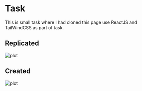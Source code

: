 # Task
This is small task where I had cloned this page use ReactJS and TailWindCSS as part of task.

## Replicated 
![plot](./doc/required.png)

## Created
![plot](./doc/created.png)
